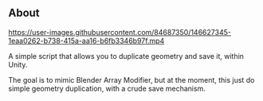 About
-----

https://user-images.githubusercontent.com/84687350/146627345-1eaa0262-b738-415a-aa16-b6fb3346b97f.mp4

A simple script that allows you to duplicate geometry
and save it, within Unity.

The goal is to mimic Blender Array Modifier, but at the
moment, this just do simple geometry duplication, with
a crude save mechanism.


